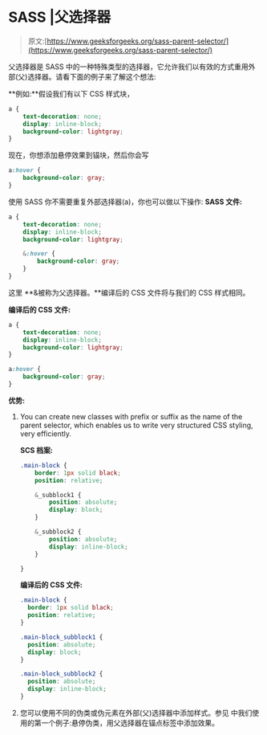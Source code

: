 # SASS |父选择器

> 原文:[https://www.geeksforgeeks.org/sass-parent-selector/](https://www.geeksforgeeks.org/sass-parent-selector/)

父选择器是 SASS 中的一种特殊类型的选择器，它允许我们以有效的方式重用外部(父)选择器。请看下面的例子来了解这个想法:

**例如:**假设我们有以下 CSS 样式块，

```css
a {
    text-decoration: none;
    display: inline-block;
    background-color: lightgray;
}

```

现在，你想添加悬停效果到锚块，然后你会写

```css
a:hover {
    background-color: gray;
}

```

使用 SASS 你不需要重复外部选择器(a)，你也可以做以下操作:
**SASS 文件:**

```css
a {
    text-decoration: none;
    display: inline-block;
    background-color: lightgray;

    &:hover {
        background-color: gray;
    }
}

```

这里 **&被称为父选择器。**编译后的 CSS 文件将与我们的 CSS 样式相同。

**编译后的 CSS 文件:**

```css
a {
    text-decoration: none;
    display: inline-block;
    background-color: lightgray;
}

a:hover {
    background-color: gray;
}

```

**优势:**

1.  You can create new classes with prefix or suffix as the name of the parent selector, which enables us to write
    very structured CSS styling, very efficiently.

    **SCS 档案:**

    ```css
    .main-block {
        border: 1px solid black;
        position: relative;

        &_subblock1 {
            position: absolute;
            display: block;
        }

        &_subblock2 {
            position: absolute;
            display: inline-block;
        }

    }

    ```

    **编译后的 CSS 文件:**

    ```css
    .main-block {
      border: 1px solid black;
      position: relative;
    }

    .main-block_subblock1 {
      position: absolute;
      display: block;
    }

    .main-block_subblock2 {
      position: absolute;
      display: inline-block;
    }

    ```

2.  您可以使用不同的伪类或伪元素在外部(父)选择器中添加样式。参见
    中我们使用的第一个例子:悬停伪类，用父选择器在锚点标签中添加效果。